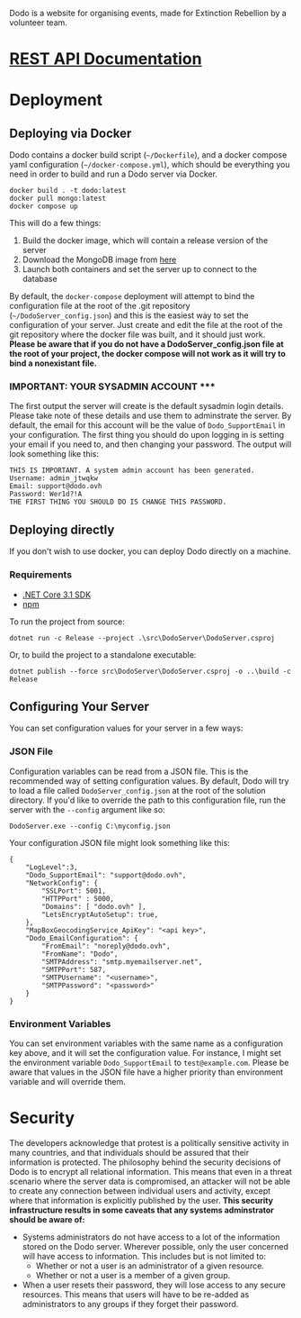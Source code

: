 Dodo is a website for organising events, made for Extinction Rebellion by a volunteer team.

# [REST API Documentation](https://documenter.getpostman.com/view/8888079/SW15xbbc?version=latest)

# Deployment

## Deploying via Docker

Dodo contains a docker build script (`~/Dockerfile`), and a docker compose yaml configuration (`~/docker-compose.yml`), which should be everything you need in order to build and run a Dodo server via Docker.

```
docker build . -t dodo:latest
docker pull mongo:latest
docker compose up
```

This will do a few things:

1. Build the docker image, which will contain a release version of the server
2. Download the MongoDB image from [here](https://hub.docker.com/_/mongo/)
3. Launch both containers and set the server up to connect to the database

By default, the `docker-compose` deployment will attempt to bind the configuration file at the root of the .git repository (`~/DodoServer_config.json`) and this is the easiest way to set the configuration of your server. Just create and edit the file at the root of the git repository where the docker file was built, and it should just work. **Please be aware that if you do not have a DodoServer_config.json file at the root of your project, the docker compose will not work as it will try to bind a nonexistant file.**

### IMPORTANT: YOUR SYSADMIN ACCOUNT ***

The first output the server will create is the default sysadmin login details. Please take note of these details and use them to adminstrate the server. By default, the email for this account will be the value of `Dodo_SupportEmail` in your configuration. The first thing you should do upon logging in is setting your email if you need to, and then changing your password. The output will look something like this:

```
THIS IS IMPORTANT. A system admin account has been generated.
Username: admin_jtwqkw
Email: support@dodo.ovh
Password: Wer1d?!A
THE FIRST THING YOU SHOULD DO IS CHANGE THIS PASSWORD.
```

## Deploying directly

If you don't wish to use docker, you can deploy Dodo directly on a machine.

### Requirements

- [.NET Core 3.1 SDK](https://dotnet.microsoft.com/download/dotnet/3.1)
- [npm](https://www.npmjs.com/get-npm)

To run the project from source:

```
dotnet run -c Release --project .\src\DodoServer\DodoServer.csproj
```

Or, to build the project to a standalone executable:

```
dotnet publish --force src\DodoServer\DodoServer.csproj -o ..\build -c Release
```

## Configuring Your Server

You can set configuration values for your server in a few ways:

### JSON File

Configuration variables can be read from a JSON file. This is the recommended way of setting configuration values. By default, Dodo will try to load a file called `DodoServer_config.json` at the root of the solution directory. If you'd like to override the path to this configuration file, run the server with the `--config` argument like so:

`DodoServer.exe --config C:\myconfig.json`

Your configuration JSON file might look something like this:

```
{
	"LogLevel":3,
	"Dodo_SupportEmail": "support@dodo.ovh",
	"NetworkConfig": {
		"SSLPort": 5001,
		"HTTPPort" : 5000,
		"Domains": [ "dodo.ovh" ],
		"LetsEncryptAutoSetup": true,
	},
	"MapBoxGeocodingService_ApiKey": "<api key>",
	"Dodo_EmailConfiguration": {
		"FromEmail": "noreply@dodo.ovh",
		"FromName": "Dodo",
		"SMTPAddress": "smtp.myemailserver.net",
		"SMTPPort": 587,
		"SMTPUsername": "<username>",
		"SMTPPassword": "<password>"
	}
}
```

### Environment Variables

You can set environment variables with the same name as a configuration key above, and it will set the configuration value. For instance, I might set the environment variable `Dodo_SupportEmail` to `test@example.com`. Please be aware that values in the JSON file have a higher priority than environment variable and will override them.

# Security

The developers acknowledge that protest is a politically sensitive activity in many countries, and that individuals should be assured that their information is protected. The philosophy behind the security decisions of Dodo is to encrypt all relational information. This means that even in a threat scenario where the server data is compromised, an attacker will not be able to create any connection between individual users and activity, except where that information is explicitly published by the user. **This security infrastructure results in some caveats that any systems adminstrator should be aware of:**

-   Systems administrators do not have access to a lot of the information stored on the Dodo server. Wherever possible, only the user concerned will have access to information. This includes but is not limited to:
    -   Whether or not a user is an administrator of a given resource.
    -   Whether or not a user is a member of a given group.
-   When a user resets their password, they will lose access to any secure resources. This means that users will have to be re-added as administrators to any groups if they forget their password.
